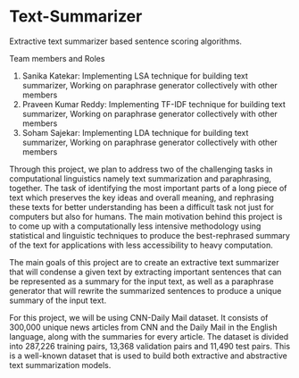 # Text-Summarizer
Extractive text summarizer based sentence scoring algorithms.

Team members and Roles
1. Sanika Katekar: Implementing LSA technique for building text summarizer, Working on paraphrase generator collectively with other members
2. Praveen Kumar Reddy: Implementing TF-IDF technique for building text summarizer, Working on paraphrase generator collectively with other members
3. Soham Sajekar: Implementing LDA technique for building text summarizer, Working on paraphrase generator collectively with other members

Through this project, we plan to address two of the challenging tasks in computational
linguistics namely text summarization and paraphrasing, together. The task of identifying the
most important parts of a long piece of text which preserves the key ideas and overall meaning,
and rephrasing these texts for better understanding has been a difficult task not just for
computers but also for humans. The main motivation behind this project is to come up with a
computationally less intensive methodology using statistical and linguistic techniques to
produce the best-rephrased summary of the text for applications with less accessibility to heavy
computation.

The main goals of this project are to create an extractive text summarizer that will condense a
given text by extracting important sentences that can be represented as a summary for the
input text, as well as a paraphrase generator that will rewrite the summarized sentences to
produce a unique summary of the input text.

For this project, we will be using CNN-Daily Mail dataset. It consists of 300,000 unique news
articles from CNN and the Daily Mail in the English language, along with the summaries for
every article. The dataset is divided into 287,226 training pairs, 13,368 validation pairs and
11,490 test pairs. This is a well-known dataset that is used to build both extractive and
abstractive text summarization models.
